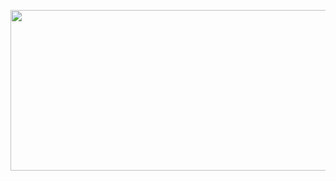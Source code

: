 <p><a href="https://lfsitegh.github.io/main.html"><img src="https://lfsitegh.github.io/lfsiteghlogo.png" alt="" width="744" height="257" /></a></p>
